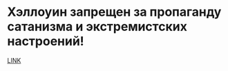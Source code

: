 # Хэллоуин запрещен за пропаганду сатанизма и экстремистских настроений!



[LINK](https://varlamov.ru/439936.html)